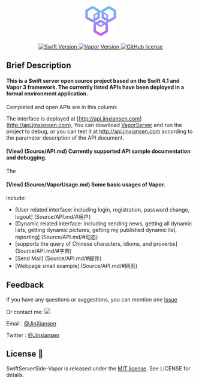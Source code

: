 
<p align="center">
    <img height="80" src="Source/icon.png"/>
    <br>
    <br>
    <a href="http://swift.org">
        <img src="https://img.shields.io/badge/Swift-4.1-brightgreen.svg" alt="Swift Version">
    </a>
    <a href="http://vapor.codes">
        <img src="https://img.shields.io/badge/Vapor-3-F6CBCA.svg" alt="Vapor Version">
    </a>
    <a href="LICENSE">
        <img src="https://img.shields.io/badge/license-MIT-blue.svg" alt="GitHub license">
    </a>
</p>

## Brief Description
#### This is a Swift server open source project based on the Swift 4.1 and Vapor 3 framework. The currently listed APIs have been deployed in a formal environment application.

Completed and open APIs are in this column:

The interface is deployed at [http://api.jinxiansen.com] (http://api.jinxiansen.com),
You can download [VaporServer](https://github.com/Jinxiansen/SwiftServerSide-Vapor) and run the project to debug, or you can test it at http://api.jinxiansen.com according to the parameter description of the API document.


#### [View] (Source/API.md) Currently supported API sample documentation and debugging.
The
#### [View] (Source/VaporUsage.md) Some basic usages of Vapor.

include:

* [User related interface: including login, registration, password change, logout] (Source/API.md/#用户)
* [Dynamic related interface: including sending news, getting all dynamic lists, getting dynamic pictures, getting my published dynamic list, reporting] (Source/API.md/#动态)
* [supports the query of Chinese characters, idioms, and proverbs] (Source/API.md/#字典)
* [Send Mail] (Source/API.md/#邮件)
* [Webpage small example] (Source/API.md/#网页)


## Feedback

If you have any questions or suggestions, you can mention one [Issue](https://github.com/Jinxiansen/SwiftServerSide-Vapor/issues)

Or contact me: ![](Source/zz.jpg)

Email : [@JinXiansen](hi@jinxiansen.com)

Twitter : [@Jinxiansen](https://twitter.com/jinxiansen)

## License 📄


SwiftServerSide-Vapor is released under the [MIT license](LICENSE). See LICENSE for details.
